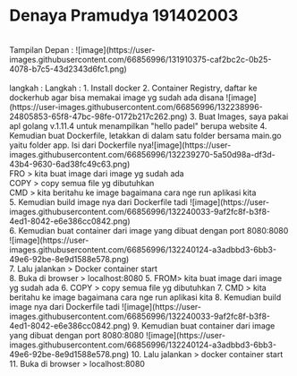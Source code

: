 # Denaya Pramudya 191402003
<br>
Tampilan Depan :
![image](https://user-images.githubusercontent.com/66856996/131910375-caf2bc2c-0b25-4078-b7c5-43d2343d6fc1.png) 
<br>
<br>
langkah :
Langkah :
1. Install docker
2. Container Registry, daftar ke dockerhub agar bisa memakai image yg sudah ada disana ![image](https://user-images.githubusercontent.com/66856996/132238996-24805853-65f8-47bc-98fe-0172b217c262.png)
3. Buat Images, saya pakai apl golang v.1.11.4 untuk menampilkan "hello padel" berupa website
4. Kemudian buat Dockerfile, letakkan di dalam satu folder bersama main.go yaitu folder app. Isi dari Dockerfile nya![image](https://user-images.githubusercontent.com/66856996/132239270-5a50d98a-df3d-43b4-9630-6ad38fc49c63.png)
<br>
FRO > kita buat image dari image yg sudah ada
<br>
COPY > copy semua file yg dibutuhkan
<br>
CMD > kita beritahu ke image bagaimana cara nge run aplikasi kita
<br>
5. Kemudian build image nya dari Dockerfile tadi  ![image](https://user-images.githubusercontent.com/66856996/132240033-9af2fc8f-b3f8-4ed1-8042-e6e386cc0842.png)
<br>
6. Kemudian buat container dari image yang dibuat dengan port 8080:8080  ![image](https://user-images.githubusercontent.com/66856996/132240124-a3adbbd3-6bb3-49e6-92be-8e9d1588e578.png)
<br>
7. Lalu jalankan > Docker container start
<br>
8. Buka di browser > localhost:8080
5. FROM> kita buat image dari image yg sudah ada
6. COPY > copy semua file yg dibutuhkan
7. CMD > kita beritahu ke image bagaimana cara nge run aplikasi kita
8. Kemudian build image nya dari Dockerfile tadi  ![image](https://user-images.githubusercontent.com/66856996/132240033-9af2fc8f-b3f8-4ed1-8042-e6e386cc0842.png)
9. Kemudian buat container dari image yang dibuat dengan port 8080:8080  ![image](https://user-images.githubusercontent.com/66856996/132240124-a3adbbd3-6bb3-49e6-92be-8e9d1588e578.png)
10. Lalu jalankan > docker container start
11. Buka di browser > localhost:8080
